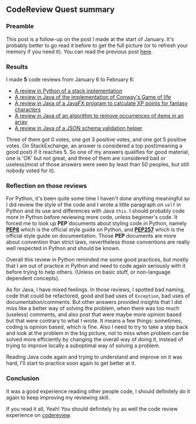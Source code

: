 ## CodeReview Quest summary ##

### Preamble ###
This post is a follow-up on the post I made at the start of January. It's probably better to go read it before to get the full picture (or to refresh your memory if you need it). You can read the previous post [here](www.julienrouse.com/template/articles/en/2018-01-06_StackExchange_codereview_quest.html).

### Results ###

I made **5** code reviews from January 6 to February 6:

- [A review in Python of a stack inplementation](https://codereview.stackexchange.com/a/184444/87312)
- [A review in Java of the implementation of Conway's Game of life](https://codereview.stackexchange.com/a/184519/87312)
- [A review in Java of a JavaFX program to calculate XP points for fantasy characters](https://codereview.stackexchange.com/a/185096/87312)
- [A review in Java of an algorithm to remove occurrences of items in an array](https://codereview.stackexchange.com/a/185247/87312)
- [A review in Java of a JSON schema validation helper](https://codereview.stackexchange.com/a/185423/87312)

Three of them got 0 votes, one got 3 positive votes, and one got 5 positive votes. On StackExchange, an answer is considered a top post(meaning a good post) if it reaches 5. So one of my answers qualifies for good material, one is 'OK' but not great, and three of them are considered bad or useless(most of those answers were seen by least than 50 peoples, but still nobody voted for it).

### Reflection on those reviews ###

For Python, it's been quite some time I haven't done anything meaningful so I did review the style of the code and   I wrote a little paragraph on `self` in Python and its use and differences with Java `this`. I should probably code more in Python before reviewing more code, unless beginner's code. It forced me to look up **PEP** documents about styling code in Python, namely [**PEP8**](https://www.python.org/dev/peps/pep-0008/) which is the official style guide on Python, and [**PEP257**](https://www.python.org/dev/peps/pep-0257/) which is the official style guide on documentation. Those **PEP** documents are more about convention than strict laws, nevertheless those conventions are really well respected in Python and should be known.

Overall this review in Python reminded me some good practices, but mostly that I am out of practice in Python and need to code again seriously with it before trying to help others. (Unless on basic stuff, or non-language dependent concepts).

As for Java, I have mixed feelings. In those reviews, I spotted bad naming, code that could be refactored, good and bad uses of `Exception`, bad uses of documentation/comments. But other answers provided insights that I did miss like a better way of solving the problem, when there was too much (useless) comments, and also post that were maybe more opinion based but that were contrary to what I wrote. It means a few things: sometimes, coding is opinion based, which is fine. Also I need to try to take a step back and look at the problem in the big picture, not to miss when problem can be solved more efficiently by changing the overall way of doing it, instead of trying to improve locally a suboptimal way of solving a problem.

Reading Java code again and trying to understand and improve on it was hard, I'll start to practice soon again to get better at it.

### Conclusion ###

It was a good experience reading other people code, I should definitely do it again to keep improving my reviewing skill. 

If you read it all, Yeah! You should definitely try as well the code review experience on [codereview](https://codereview.stackexchange.com/).